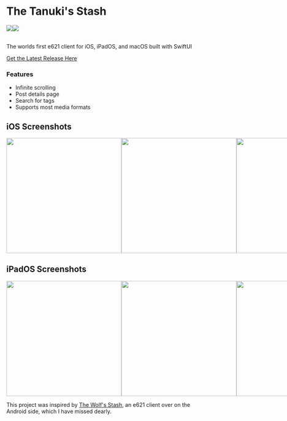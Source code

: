 # The Tanuki's Stash
<div style="display:flex;">
    <a><img src="https://img.shields.io/badge/Swift-FA7343?style=for-the-badge&logo=swift&logoColor=white"></a>
    <a href="https://twitter.com/JayDaBirb"><img src="https://img.shields.io/badge/Twitter-1DA1F2?style=for-the-badge&logo=twitter&logoColor=white"></a>
</div>
<br>

The worlds first e621 client for iOS, iPadOS, and macOS built with SwiftUI

[Get the Latest Release Here](https://github.com/caramelkat/tanukis-stash/releases/latest)

### Features
- Infinite scrolling
- Post details page
- Search for tags
- Supports most media formats


## iOS Screenshots
<div style="display:flex;">
    <a href="https://leanpub.com/mobile-security-testing-guide"><img height="300px" src="https://i.imgur.com/pwFsajM.jpg" /></a>
    <a href="https://leanpub.com/mobile-security-testing-guide"><img height="300px" src="https://i.imgur.com/YqQgsDI.png" /></a>
    <a href="https://leanpub.com/mobile-security-testing-guide"><img height="300px" src="https://i.imgur.com/89TqLfZ.png" /></a>
    <a href="https://leanpub.com/mobile-security-testing-guide"><img height="300px" src="https://i.imgur.com/6SZGlbA.jpg" /></a>
</div>

## iPadOS Screenshots
<div style="display:flex;">
    <a href="https://i.imgur.com/TI7qcPG.jpg"><img height="300px" src="https://i.imgur.com/TI7qcPG.jpg" /></a>
    <a href="https://i.imgur.com/GBzCZs1.jpg"><img height="300px" src="https://i.imgur.com/GBzCZs1.jpg" /></a>
    <a href="https://i.imgur.com/H1HpyiA.jpg"><img height="300px" src="https://i.imgur.com/H1HpyiA.jpg" /></a>
    <a href="https://i.imgur.com/E4UsFLN.jpg"><img height="300px" src="https://i.imgur.com/E4UsFLN.jpg" /></a>
</div>

This project was inspired by [The Wolf's Stash](https://zepiwolf.se/tws/), an e621 client over on the Android side, which I have missed dearly.

